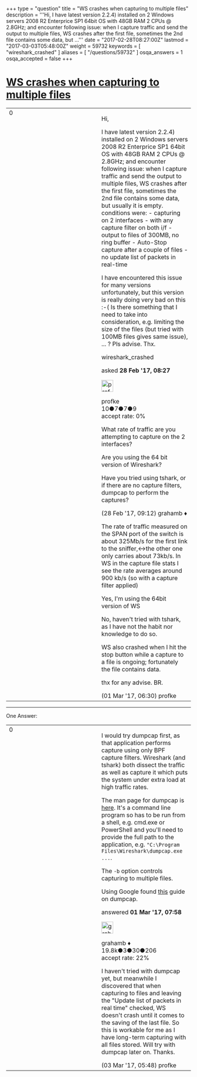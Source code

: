 +++
type = "question"
title = "WS crashes when capturing to multiple files"
description = '''Hi, I have latest version 2.2.4) installed on 2 Windows servers 2008 R2 Enterprice SP1 64bit OS with 48GB RAM 2 CPUs @ 2.8GHz; and encounter following issue: when I capture traffic and send the output to multiple files, WS crashes after the first file, sometimes the 2nd file contains some data, but ...'''
date = "2017-02-28T08:27:00Z"
lastmod = "2017-03-03T05:48:00Z"
weight = 59732
keywords = [ "wireshark_crashed" ]
aliases = [ "/questions/59732" ]
osqa_answers = 1
osqa_accepted = false
+++

<div class="headNormal">

# [WS crashes when capturing to multiple files](/questions/59732/ws-crashes-when-capturing-to-multiple-files)

</div>

<div id="main-body">

<div id="askform">

<table id="question-table" style="width:100%;"><colgroup><col style="width: 50%" /><col style="width: 50%" /></colgroup><tbody><tr class="odd"><td style="width: 30px; vertical-align: top"><div class="vote-buttons"><span id="post-59732-upvote" class="ajax-command post-vote up" rel="nofollow" title="I like this post (click again to cancel)"> </span><div id="post-59732-score" class="post-score" title="current number of votes">0</div><span id="post-59732-downvote" class="ajax-command post-vote down" rel="nofollow" title="I dont like this post (click again to cancel)"> </span> <span id="favorite-mark" class="ajax-command favorite-mark" rel="nofollow" title="mark/unmark this question as favorite (click again to cancel)"> </span><div id="favorite-count" class="favorite-count"></div></div></td><td><div id="item-right"><div class="question-body"><p>Hi,</p><p>I have latest version 2.2.4) installed on 2 Windows servers 2008 R2 Enterprice SP1 64bit OS with 48GB RAM 2 CPUs @ 2.8GHz; and encounter following issue: when I capture traffic and send the output to multiple files, WS crashes after the first file, sometimes the 2nd file contains some data, but usually it is empty. conditions were: - capturing on 2 interfaces - with any capture filter on both i/f - output to files of 300MB, no ring buffer - Auto-Stop capture after a couple of files - no update list of packets in real-time</p><p>I have encountered this issue for many versions unfortunately, but this version is really doing very bad on this :-( Is there something that I need to take into consideration, e.g. limiting the size of the files (but tried with 100MB files gives same issue), ... ? Pls advise. Thx.</p></div><div id="question-tags" class="tags-container tags"><span class="post-tag tag-link-wireshark_crashed" rel="tag" title="see questions tagged &#39;wireshark_crashed&#39;">wireshark_crashed</span></div><div id="question-controls" class="post-controls"></div><div class="post-update-info-container"><div class="post-update-info post-update-info-user"><p>asked <strong>28 Feb '17, 08:27</strong></p><img src="https://secure.gravatar.com/avatar/4fc43c83d14e6cb53bf36dd8013dbcf1?s=32&amp;d=identicon&amp;r=g" class="gravatar" width="32" height="32" alt="profke&#39;s gravatar image" /><p><span>profke</span><br />
<span class="score" title="10 reputation points">10</span><span title="7 badges"><span class="badge1">●</span><span class="badgecount">7</span></span><span title="7 badges"><span class="silver">●</span><span class="badgecount">7</span></span><span title="9 badges"><span class="bronze">●</span><span class="badgecount">9</span></span><br />
<span class="accept_rate" title="Rate of the user&#39;s accepted answers">accept rate:</span> <span title="profke has no accepted answers">0%</span></p></div></div><div id="comments-container-59732" class="comments-container"><span id="59736"></span><div id="comment-59736" class="comment"><div id="post-59736-score" class="comment-score"></div><div class="comment-text"><p>What rate of traffic are you attempting to capture on the 2 interfaces?</p><p>Are you using the 64 bit version of Wireshark?</p><p>Have you tried using tshark, or if there are no capture filters, dumpcap to perform the captures?</p></div><div id="comment-59736-info" class="comment-info"><span class="comment-age">(28 Feb '17, 09:12)</span> <span class="comment-user userinfo">grahamb ♦</span></div></div><span id="59762"></span><div id="comment-59762" class="comment"><div id="post-59762-score" class="comment-score"></div><div class="comment-text"><p>The rate of traffic measured on the SPAN port of the switch is about 325Mb/s for the first link to the sniffer,↔︎the other one only carries about 73kb/s. In WS in the capture file stats I see the rate averages around 900 kb/s (so with a capture filter applied)</p><p>Yes, I'm using the 64bit version of WS</p><p>No, haven't tried with tshark, as I have not the habit nor knowledge to do so.</p><p>WS also crashed when I hit the stop button while a capture to a file is ongoing; fortunately the file contains data.</p><p>thx for any advise. BR.</p></div><div id="comment-59762-info" class="comment-info"><span class="comment-age">(01 Mar '17, 06:30)</span> <span class="comment-user userinfo">profke</span></div></div></div><div id="comment-tools-59732" class="comment-tools"></div><div class="clear"></div><div id="comment-59732-form-container" class="comment-form-container"></div><div class="clear"></div></div></td></tr></tbody></table>

------------------------------------------------------------------------

<div class="tabBar">

<span id="sort-top"></span>

<div class="headQuestions">

One Answer:

</div>

</div>

<span id="59763"></span>

<div id="answer-container-59763" class="answer">

<table style="width:100%;"><colgroup><col style="width: 50%" /><col style="width: 50%" /></colgroup><tbody><tr class="odd"><td style="width: 30px; vertical-align: top"><div class="vote-buttons"><span id="post-59763-upvote" class="ajax-command post-vote up" rel="nofollow" title="I like this post (click again to cancel)"> </span><div id="post-59763-score" class="post-score" title="current number of votes">0</div><span id="post-59763-downvote" class="ajax-command post-vote down" rel="nofollow" title="I dont like this post (click again to cancel)"> </span></div></td><td><div class="item-right"><div class="answer-body"><p>I would try dumpcap first, as that application performs capture using only BPF capture filters. Wireshark (and tshark) both dissect the traffic as well as capture it which puts the system under extra load at high traffic rates.</p><p>The man page for dumpcap is <a href="https://www.wireshark.org/docs/man-pages/dumpcap.html">here</a>. It's a command line program so has to be run from a shell, e.g. cmd.exe or PowerShell and you'll need to provide the full path to the application, e.g. <code>"C:\Program Files\Wireshark\dumpcap.exe ...</code>.</p><p>The <code>-b</code> option controls capturing to multiple files.</p><p>Using Google found <a href="https://www.cellstream.com/intranet/reference-reading/tipsandtricks/283-how-to-use-dumpcap-natively-on-your-computer.html">this</a> guide on dumpcap.</p></div><div class="answer-controls post-controls"></div><div class="post-update-info-container"><div class="post-update-info post-update-info-user"><p>answered <strong>01 Mar '17, 07:58</strong></p><img src="https://secure.gravatar.com/avatar/d2a7e24ca66604c749c7c88c1da8ff78?s=32&amp;d=identicon&amp;r=g" class="gravatar" width="32" height="32" alt="grahamb&#39;s gravatar image" /><p><span>grahamb ♦</span><br />
<span class="score" title="19834 reputation points"><span>19.8k</span></span><span title="3 badges"><span class="badge1">●</span><span class="badgecount">3</span></span><span title="30 badges"><span class="silver">●</span><span class="badgecount">30</span></span><span title="206 badges"><span class="bronze">●</span><span class="badgecount">206</span></span><br />
<span class="accept_rate" title="Rate of the user&#39;s accepted answers">accept rate:</span> <span title="grahamb has 274 accepted answers">22%</span></p></div></div><div id="comments-container-59763" class="comments-container"><span id="59827"></span><div id="comment-59827" class="comment"><div id="post-59827-score" class="comment-score"></div><div class="comment-text"><p>I haven't tried with dumpcap yet, but meanwhile I discovered that when capturing to files and leaving the "Update list of packets in real time" checked, WS doesn't crash until it comes to the saving of the last file. So this is workable for me as I have long-term capturing with all files stored. Will try with dumpcap later on. Thanks.</p></div><div id="comment-59827-info" class="comment-info"><span class="comment-age">(03 Mar '17, 05:48)</span> <span class="comment-user userinfo">profke</span></div></div></div><div id="comment-tools-59763" class="comment-tools"></div><div class="clear"></div><div id="comment-59763-form-container" class="comment-form-container"></div><div class="clear"></div></div></td></tr></tbody></table>

</div>

<div class="paginator-container-left">

</div>

</div>

</div>


